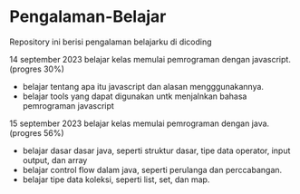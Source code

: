 # Pengalaman-Belajar
Repository ini berisi pengalaman belajarku di dicoding 

14 september 2023
belajar kelas memulai pemrograman dengan javascript. (progres 30%)
- belajar tentang apa itu javascript dan alasan mengggunakannya.
- belajar tools yang dapat digunakan untk menjalnkan bahasa pemrograman javascript

15 september 2023
belajar kelas memulai pemrograman dengan java. (progres 56%)
- belajar dasar dasar java, seperti struktur dasar, tipe data operator, input output, dan array
- belajar control flow dalam java, seperti perulanga dan perccabangan.
- belajar tipe data koleksi, seperti list, set, dan map.
